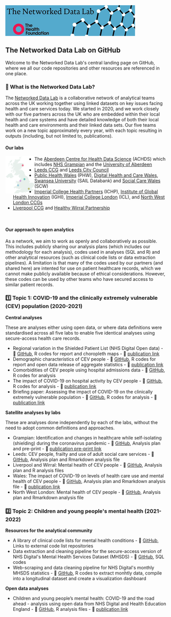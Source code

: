 <img src="img/ndlbanner.png" width="405" height="96">

## The Networked Data Lab on GitHub

Welcome to the Networked Data Lab's central landing page on GitHub, where we all our code repositories and other resources are referenced in one place.

### :link: What is the Networked Data Lab?

The [Networked Data Lab](https://www.health.org.uk/funding-and-partnerships/our-partnerships/the-networked-data-lab) is a collaborative network of analytical teams across the UK working together using linked datasets on key issues facing health and care services today. We started in 2020, and we work closely with our five partners across the UK who are embedded within their local health and care systems and have detailed knowledge of both their local health and care environments and their linked data sets. Our five teams work on a new topic approximately every year, with each topic resulting in outputs (including, but not limited to, publications).

#### Our labs

<img src="img/partners-map.png" width="18%" height="18%" align="left"/>
<ul>
  <li>The <a href="https://www.abdn.ac.uk/achds/">Aberdeen Centre for Health Data Science</a> (ACHDS) which includes <a href="https://www.nhsgrampian.org/">NHS Grampian</a>
 and the <a href="https://www.aberdeen-isc.ac.uk/">University of Aberdeen</a></li>
  <li><a href="https://www.leedsccg.nhs.uk/">Leeds CCG</a> and <a href="https://www.leeds.gov.uk/">Leeds City Council</a></li>
  <li><a href="https://phw.nhs.wales/">Public Health Wales</a> (PHW), <a href="https://dhcw.nhs.wales/">Digital Health and Care Wales</a>, <a href="https://saildatabank.com/">Swansea University</a> (SAIL Databank) and <a href="https://socialcare.wales/">Social Care Wales</a> (SCW)</li>
  <li><a href="https://imperialcollegehealthpartners.com/">Imperial College Health Partners</a> (ICHP), <a href="https://www.imperial.ac.uk/global-health-innovation/">Institute of Global Health Innovation</a> (IGHI), <a href="https://www.imperial.ac.uk/">Imperial College London</a> (ICL), and <a href="https://www.nwlondonics.nhs.uk/">North West London CCGs</a></li>
  <li><a href="https://www.liverpoolccg.nhs.uk/">Liverpool CCG</a> and <a href="https://www.wirralccg.nhs.uk/healthy-wirral/">Healthy Wirral Partnership</a></li>
</ul>
<br clear="left"/> 

#### Our approach to open analytics

As a network, we aim to work as openly and collaboratively as possible. This includes publicly sharing our analysis plans (which includes our methodology for each analysis), codes used in analyses (SQL and R) and other analytical resources (such as clinical code lists or data extraction pipelines). A limitation is that many of the codes used by our partners (and shared here) are intented for use on patient healthcare records, which we cannot make publicly available because of ethical considerations. However, these codes can be used by other teams who have secured access to similar patient records.

### :one: Topic 1: COVID-19 and the clinically extremely vulnerable (CEV) population (2020-2021)

**Central analyses**

These are analyses either using open data, or where data definitions were standardised across all five labs to enable five identical analyses using secure-access health care records.

- Regional variation in the Shielded Patient List (NHS Digital Open data) - :file_folder: [GitHub](https://github.com/HFAnalyticsLab/COVID19_Shielding), R codes for report and choropleth maps - :newspaper: [publication link](https://www.health.org.uk/news-and-comment/charts-and-infographics/understanding-the-needs-and-experiences-of-those-most-clinic)
- Demographic characteristics of CEV people - :file_folder: [GitHub](https://github.com/HFAnalyticsLab/NDL_Output1_Demographics), R codes for report and open data release of aggregate statistics - :newspaper: [publication link](https://www.health.org.uk/news-and-comment/charts-and-infographics/exploring-demographic-variation-in-groups-advised-to-shield)
- Comorbidities of CEV people using hospital admissions data - :file_folder: [GitHub](https://github.com/HFAnalyticsLab/NDL_Output2_Morbidity), R codes for analysis
- The impact of COVID-19 on hospital activity by CEV people - :file_folder: [GitHub](https://github.com/HFAnalyticsLab/NDL_Output3_Hospital_care_CEV), R codes for analysis - :newspaper: [publication link](https://www.health.org.uk/news-and-comment/charts-and-infographics/hospital-use-clinically-extremely-vulnerable-population)
- Briefing paper: Assessing the impact of COVID-19 on the clinically extremely vulnerable population - :file_folder: [GitHub](https://github.com/HFAnalyticsLab/NDL_Output3_Hospital_care_CEV), R codes for analysis - :newspaper: [publication link](https://www.health.org.uk/publications/reports/assessing-the-impact-of-covid-19-on-the-clinically-extremely-vulnerable-population)

**Satellite analyses by labs**

These are analyses done independently by each of the labs, without the need to adopt common definitions and approaches.

- Grampian: Identification and changes in healthcare while self-isolating (shielding) during the coronavirus pandemic - :file_folder: [GitHub](https://github.com/HFAnalyticsLab/NDL_Output4_Grampian), Analysis plan and pre-print - :newspaper: [publication pre-print link](https://www.medrxiv.org/content/10.1101/2021.09.09.21263026v1)
- Leeds: CEV people, frailty and use of adult social care services - :file_folder: [GitHub](https://github.com/HFAnalyticsLab/NDL_Output4_Leeds), Analysis plan and Rmarkdown analysis file
- Liverpool and Wirral: Mental health of CEV people - :file_folder: [GitHub](https://github.com/HFAnalyticsLab/NDL_Output4_LiverpoolWirral), Analysis plan and R analysis files
- Wales: The impact of COVID-19 on levels of health care use and mental health of CEV people - :file_folder: [GitHub](https://github.com/HFAnalyticsLab/NDL_Output4_Wales), Analysis plan and Rmarkdown analysis file - :newspaper: [publication link](https://phw.nhs.wales/services-and-teams/knowledge-directorate/research-and-evaluation/publications/covid-19-in-wales-the-impact-on-levels-of-health-care-use-and-mental-health-of-the-clinically-extremely-vulnerable/)
- North West London: Mental health of CEV people - :file_folder: [GitHub](https://github.com/HFAnalyticsLab/NDL_Output4_NWLondon), Analysis plan and Rmarkdown analysis file

### :two: Topic 2: Children and young people's mental health (2021-2022)

**Resources for the analytical community**

- A library of clinical code lists for mental health conditions - :file_folder: [GitHub](https://github.com/HFAnalyticsLab/Mental-health-code-lists), Links to external code list repositories
- Data extraction and cleaning pipeline for the secure-access version of NHS Digital's Mental Health Services Dataset (MHSDS) - :file_folder: [GitHub](https://github.com/HFAnalyticsLab/MHSDS-cleaning-pipeline), SQL codes
- Web-scraping and data cleaning pipeline for NHS Digital's monthly MHSDS statistics - :file_folder: [GitHub](https://github.com/sg-peytrignet/MHSDS-pipeline), R codes to extract monhtly data, compile into a longitudinal dataset and create a visualization dashboard 

**Open data analyses**

- Children and young people’s mental health: COVID-19 and the road ahead - analysis using open data from NHS Digital and Health Education England - :file_folder: [GitHub](https://github.com/HFAnalyticsLab/MH-services-long-chart), R analysis files - :newspaper: [publication link](https://www.health.org.uk/news-and-comment/charts-and-infographics/children-and-young-people-s-mental-health)
